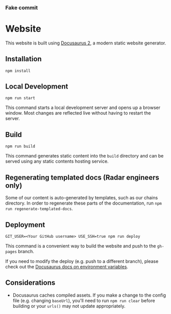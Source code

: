 ### Fake commit

# Website

This website is built using [Docusaurus 2](https://docusaurus.io/), a modern static website generator.
## Installation

```console
npm install
```

## Local Development

```console
npm run start
```

This command starts a local development server and opens up a browser window. Most changes are reflected live without having to restart the server.

## Build

```console
npm run build
```

This command generates static content into the `build` directory and can be served using any static contents hosting service.

## Regenerating templated docs (Radar engineers only)

Some of our content is auto-generated by templates, such as our chains directory. In order to regenerate these parts of the documentation, run `npm run regenerate-templated-docs`.

## Deployment

```console
GIT_USER=<Your GitHub username> USE_SSH=true npm run deploy
```

This command is a convenient way to build the website and push to the `gh-pages` branch.

If you need to modify the deploy (e.g. push to a different branch), please check out the [Docusaurus docs on environment variables](https://docusaurus.io/docs/deployment#environment-settings).

## Considerations

- Docusaurus caches compiled assets. If you make a change to the config file (e.g. changing `baseUrl`), you'll need to run `npm run clear` before building or your `urls()` may not update appropriately.
